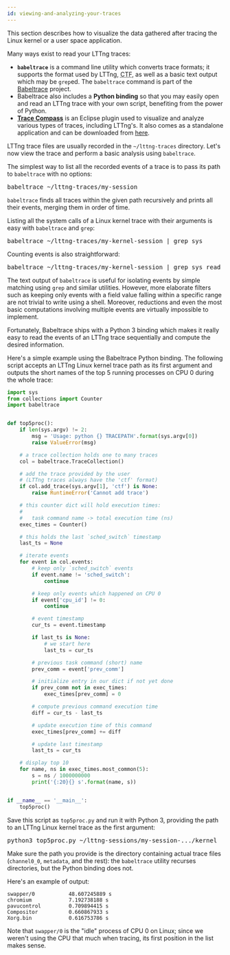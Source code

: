 ```yaml
---
id: viewing-and-analyzing-your-traces
---
```


This section describes how to visualize the data gathered after tracing
the Linux kernel or a user space application.

Many ways exist to read your LTTng traces:

  * **`babeltrace`** is a command line utility which converts trace formats;
    it supports the format used by LTTng,
    <abbr title="Common Trace Format">CTF</abbr>, as well as a basic
    text output which may be `grep`ed. The `babeltrace` command is
    part of the
    <a href="http://www.efficios.com/babeltrace" class="ext">Babeltrace</a> project.
  * Babeltrace also includes a **Python binding** so that you may
    easily open and read an LTTng trace with your own script, benefiting
    from the power of Python.
  * **<a href="http://projects.eclipse.org/projects/tools.tracecompass" class="ext">Trace Compass</a>**
    is an Eclipse plugin used to visualize and analyze various types of
    traces, including LTTng's. It also comes as a standalone application
    and can be downloaded from
    <a href="http://projects.eclipse.org/projects/tools.tracecompass/downloads" class="ext">here</a>.

LTTng trace files are usually recorded in the `~/lttng-traces` directory.
Let's now view the trace and perform a basic analysis using
`babeltrace`.

The simplest way to list all the recorded events of a trace is to pass its
path to `babeltrace` with no options:

<pre class="term">
babeltrace ~/lttng-traces/my-session
</pre>

`babeltrace` finds all traces within the given path recursively and
prints all their events, merging them in order of time.

Listing all the system calls of a Linux kernel trace with their arguments is
easy with `babeltrace` and `grep`:

<pre class="term">
babeltrace ~/lttng-traces/my-kernel-session | grep sys_
</pre>

Counting events is also straightforward:

<pre class="term">
babeltrace ~/lttng-traces/my-kernel-session | grep sys_read | wc --lines
</pre>

The text output of `babeltrace` is useful for isolating events by simple
matching using `grep` and similar utilities. However, more elaborate filters
such as keeping only events with a field value falling within a specific range
are not trivial to write using a shell. Moreover, reductions and even the
most basic computations involving multiple events are virtually impossible
to implement.

Fortunately, Babeltrace ships with a Python 3 binding which makes it
really easy to read the events of an LTTng trace sequentially and compute
the desired information.

Here's a simple example using the Babeltrace Python binding. The following
script accepts an LTTng Linux kernel trace path as its first argument and
outputs the short names of the top 5 running processes on CPU 0 during the
whole trace:

~~~ python
import sys
from collections import Counter
import babeltrace


def top5proc():
    if len(sys.argv) != 2:
        msg = 'Usage: python {} TRACEPATH'.format(sys.argv[0])
        raise ValueError(msg)

    # a trace collection holds one to many traces
    col = babeltrace.TraceCollection()

    # add the trace provided by the user
    # (LTTng traces always have the 'ctf' format)
    if col.add_trace(sys.argv[1], 'ctf') is None:
        raise RuntimeError('Cannot add trace')

    # this counter dict will hold execution times:
    #
    #   task command name -> total execution time (ns)
    exec_times = Counter()

    # this holds the last `sched_switch` timestamp
    last_ts = None

    # iterate events
    for event in col.events:
        # keep only `sched_switch` events
        if event.name != 'sched_switch':
            continue

        # keep only events which happened on CPU 0
        if event['cpu_id'] != 0:
            continue

        # event timestamp
        cur_ts = event.timestamp

        if last_ts is None:
            # we start here
            last_ts = cur_ts

        # previous task command (short) name
        prev_comm = event['prev_comm']

        # initialize entry in our dict if not yet done
        if prev_comm not in exec_times:
            exec_times[prev_comm] = 0

        # compute previous command execution time
        diff = cur_ts - last_ts

        # update execution time of this command
        exec_times[prev_comm] += diff

        # update last timestamp
        last_ts = cur_ts

    # display top 10
    for name, ns in exec_times.most_common(5):
        s = ns / 1000000000
        print('{:20}{} s'.format(name, s))


if __name__ == '__main__':
    top5proc()
~~~

Save this script as `top5proc.py` and run it with Python 3, providing the
path to an LTTng Linux kernel trace as the first argument:

<pre class="term">
python3 top5proc.py ~/lttng-sessions/my-session-.../kernel
</pre>

Make sure the path you provide is the directory containing actual trace
files (`channel0_0`, `metadata`, and the rest): the `babeltrace` utility
recurses directories, but the Python binding does not.

Here's an example of output:

~~~ text
swapper/0           48.607245889 s
chromium            7.192738188 s
pavucontrol         0.709894415 s
Compositor          0.660867933 s
Xorg.bin            0.616753786 s
~~~

Note that `swapper/0` is the "idle" process of CPU 0 on Linux; since we
weren't using the CPU that much when tracing, its first position in the list
makes sense.
